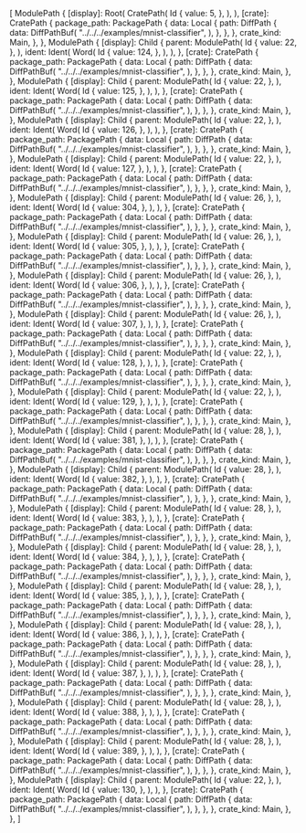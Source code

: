 [
    ModulePath {
        [display]: Root(
            CratePath(
                Id {
                    value: 5,
                },
            ),
        ),
        [crate]: CratePath {
            package_path: PackagePath {
                data: Local {
                    path: DiffPath {
                        data: DiffPathBuf(
                            "../../../examples/mnist-classifier",
                        ),
                    },
                },
            },
            crate_kind: Main,
        },
    },
    ModulePath {
        [display]: Child {
            parent: ModulePath(
                Id {
                    value: 22,
                },
            ),
            ident: Ident(
                Word(
                    Id {
                        value: 124,
                    },
                ),
            ),
        },
        [crate]: CratePath {
            package_path: PackagePath {
                data: Local {
                    path: DiffPath {
                        data: DiffPathBuf(
                            "../../../examples/mnist-classifier",
                        ),
                    },
                },
            },
            crate_kind: Main,
        },
    },
    ModulePath {
        [display]: Child {
            parent: ModulePath(
                Id {
                    value: 22,
                },
            ),
            ident: Ident(
                Word(
                    Id {
                        value: 125,
                    },
                ),
            ),
        },
        [crate]: CratePath {
            package_path: PackagePath {
                data: Local {
                    path: DiffPath {
                        data: DiffPathBuf(
                            "../../../examples/mnist-classifier",
                        ),
                    },
                },
            },
            crate_kind: Main,
        },
    },
    ModulePath {
        [display]: Child {
            parent: ModulePath(
                Id {
                    value: 22,
                },
            ),
            ident: Ident(
                Word(
                    Id {
                        value: 126,
                    },
                ),
            ),
        },
        [crate]: CratePath {
            package_path: PackagePath {
                data: Local {
                    path: DiffPath {
                        data: DiffPathBuf(
                            "../../../examples/mnist-classifier",
                        ),
                    },
                },
            },
            crate_kind: Main,
        },
    },
    ModulePath {
        [display]: Child {
            parent: ModulePath(
                Id {
                    value: 22,
                },
            ),
            ident: Ident(
                Word(
                    Id {
                        value: 127,
                    },
                ),
            ),
        },
        [crate]: CratePath {
            package_path: PackagePath {
                data: Local {
                    path: DiffPath {
                        data: DiffPathBuf(
                            "../../../examples/mnist-classifier",
                        ),
                    },
                },
            },
            crate_kind: Main,
        },
    },
    ModulePath {
        [display]: Child {
            parent: ModulePath(
                Id {
                    value: 26,
                },
            ),
            ident: Ident(
                Word(
                    Id {
                        value: 304,
                    },
                ),
            ),
        },
        [crate]: CratePath {
            package_path: PackagePath {
                data: Local {
                    path: DiffPath {
                        data: DiffPathBuf(
                            "../../../examples/mnist-classifier",
                        ),
                    },
                },
            },
            crate_kind: Main,
        },
    },
    ModulePath {
        [display]: Child {
            parent: ModulePath(
                Id {
                    value: 26,
                },
            ),
            ident: Ident(
                Word(
                    Id {
                        value: 305,
                    },
                ),
            ),
        },
        [crate]: CratePath {
            package_path: PackagePath {
                data: Local {
                    path: DiffPath {
                        data: DiffPathBuf(
                            "../../../examples/mnist-classifier",
                        ),
                    },
                },
            },
            crate_kind: Main,
        },
    },
    ModulePath {
        [display]: Child {
            parent: ModulePath(
                Id {
                    value: 26,
                },
            ),
            ident: Ident(
                Word(
                    Id {
                        value: 306,
                    },
                ),
            ),
        },
        [crate]: CratePath {
            package_path: PackagePath {
                data: Local {
                    path: DiffPath {
                        data: DiffPathBuf(
                            "../../../examples/mnist-classifier",
                        ),
                    },
                },
            },
            crate_kind: Main,
        },
    },
    ModulePath {
        [display]: Child {
            parent: ModulePath(
                Id {
                    value: 26,
                },
            ),
            ident: Ident(
                Word(
                    Id {
                        value: 307,
                    },
                ),
            ),
        },
        [crate]: CratePath {
            package_path: PackagePath {
                data: Local {
                    path: DiffPath {
                        data: DiffPathBuf(
                            "../../../examples/mnist-classifier",
                        ),
                    },
                },
            },
            crate_kind: Main,
        },
    },
    ModulePath {
        [display]: Child {
            parent: ModulePath(
                Id {
                    value: 22,
                },
            ),
            ident: Ident(
                Word(
                    Id {
                        value: 128,
                    },
                ),
            ),
        },
        [crate]: CratePath {
            package_path: PackagePath {
                data: Local {
                    path: DiffPath {
                        data: DiffPathBuf(
                            "../../../examples/mnist-classifier",
                        ),
                    },
                },
            },
            crate_kind: Main,
        },
    },
    ModulePath {
        [display]: Child {
            parent: ModulePath(
                Id {
                    value: 22,
                },
            ),
            ident: Ident(
                Word(
                    Id {
                        value: 129,
                    },
                ),
            ),
        },
        [crate]: CratePath {
            package_path: PackagePath {
                data: Local {
                    path: DiffPath {
                        data: DiffPathBuf(
                            "../../../examples/mnist-classifier",
                        ),
                    },
                },
            },
            crate_kind: Main,
        },
    },
    ModulePath {
        [display]: Child {
            parent: ModulePath(
                Id {
                    value: 28,
                },
            ),
            ident: Ident(
                Word(
                    Id {
                        value: 381,
                    },
                ),
            ),
        },
        [crate]: CratePath {
            package_path: PackagePath {
                data: Local {
                    path: DiffPath {
                        data: DiffPathBuf(
                            "../../../examples/mnist-classifier",
                        ),
                    },
                },
            },
            crate_kind: Main,
        },
    },
    ModulePath {
        [display]: Child {
            parent: ModulePath(
                Id {
                    value: 28,
                },
            ),
            ident: Ident(
                Word(
                    Id {
                        value: 382,
                    },
                ),
            ),
        },
        [crate]: CratePath {
            package_path: PackagePath {
                data: Local {
                    path: DiffPath {
                        data: DiffPathBuf(
                            "../../../examples/mnist-classifier",
                        ),
                    },
                },
            },
            crate_kind: Main,
        },
    },
    ModulePath {
        [display]: Child {
            parent: ModulePath(
                Id {
                    value: 28,
                },
            ),
            ident: Ident(
                Word(
                    Id {
                        value: 383,
                    },
                ),
            ),
        },
        [crate]: CratePath {
            package_path: PackagePath {
                data: Local {
                    path: DiffPath {
                        data: DiffPathBuf(
                            "../../../examples/mnist-classifier",
                        ),
                    },
                },
            },
            crate_kind: Main,
        },
    },
    ModulePath {
        [display]: Child {
            parent: ModulePath(
                Id {
                    value: 28,
                },
            ),
            ident: Ident(
                Word(
                    Id {
                        value: 384,
                    },
                ),
            ),
        },
        [crate]: CratePath {
            package_path: PackagePath {
                data: Local {
                    path: DiffPath {
                        data: DiffPathBuf(
                            "../../../examples/mnist-classifier",
                        ),
                    },
                },
            },
            crate_kind: Main,
        },
    },
    ModulePath {
        [display]: Child {
            parent: ModulePath(
                Id {
                    value: 28,
                },
            ),
            ident: Ident(
                Word(
                    Id {
                        value: 385,
                    },
                ),
            ),
        },
        [crate]: CratePath {
            package_path: PackagePath {
                data: Local {
                    path: DiffPath {
                        data: DiffPathBuf(
                            "../../../examples/mnist-classifier",
                        ),
                    },
                },
            },
            crate_kind: Main,
        },
    },
    ModulePath {
        [display]: Child {
            parent: ModulePath(
                Id {
                    value: 28,
                },
            ),
            ident: Ident(
                Word(
                    Id {
                        value: 386,
                    },
                ),
            ),
        },
        [crate]: CratePath {
            package_path: PackagePath {
                data: Local {
                    path: DiffPath {
                        data: DiffPathBuf(
                            "../../../examples/mnist-classifier",
                        ),
                    },
                },
            },
            crate_kind: Main,
        },
    },
    ModulePath {
        [display]: Child {
            parent: ModulePath(
                Id {
                    value: 28,
                },
            ),
            ident: Ident(
                Word(
                    Id {
                        value: 387,
                    },
                ),
            ),
        },
        [crate]: CratePath {
            package_path: PackagePath {
                data: Local {
                    path: DiffPath {
                        data: DiffPathBuf(
                            "../../../examples/mnist-classifier",
                        ),
                    },
                },
            },
            crate_kind: Main,
        },
    },
    ModulePath {
        [display]: Child {
            parent: ModulePath(
                Id {
                    value: 28,
                },
            ),
            ident: Ident(
                Word(
                    Id {
                        value: 388,
                    },
                ),
            ),
        },
        [crate]: CratePath {
            package_path: PackagePath {
                data: Local {
                    path: DiffPath {
                        data: DiffPathBuf(
                            "../../../examples/mnist-classifier",
                        ),
                    },
                },
            },
            crate_kind: Main,
        },
    },
    ModulePath {
        [display]: Child {
            parent: ModulePath(
                Id {
                    value: 28,
                },
            ),
            ident: Ident(
                Word(
                    Id {
                        value: 389,
                    },
                ),
            ),
        },
        [crate]: CratePath {
            package_path: PackagePath {
                data: Local {
                    path: DiffPath {
                        data: DiffPathBuf(
                            "../../../examples/mnist-classifier",
                        ),
                    },
                },
            },
            crate_kind: Main,
        },
    },
    ModulePath {
        [display]: Child {
            parent: ModulePath(
                Id {
                    value: 22,
                },
            ),
            ident: Ident(
                Word(
                    Id {
                        value: 130,
                    },
                ),
            ),
        },
        [crate]: CratePath {
            package_path: PackagePath {
                data: Local {
                    path: DiffPath {
                        data: DiffPathBuf(
                            "../../../examples/mnist-classifier",
                        ),
                    },
                },
            },
            crate_kind: Main,
        },
    },
]